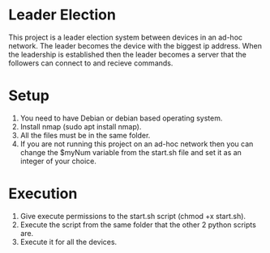 # Leader Election
This project is a leader election system between devices in an ad-hoc network. The leader becomes the device with the biggest ip address. When the leadership is established then the leader becomes a server that the followers can connect to and recieve commands.

# Setup

1. You need to have Debian or debian based operating system.
2. Install nmap (sudo apt install nmap).
3. All the files must be in the same folder.
4. If you are not running this project on an ad-hoc network then you can change the $myNum variable
from the start.sh file and set it as an integer of your choice.

# Execution

1. Give execute permissions to the start.sh script (chmod +x start.sh).
2. Execute the script from the same folder that the other 2 python scripts are.
3. Execute it for all the devices.
